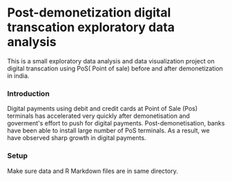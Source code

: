 # Post-demonetization digital transcation exploratory data analysis 

This is a small exploratory data analysis and data visualization project on digital transcation using PoS( Point of sale) before and after demonetization in india.

### Introduction
Digital payments using debit and credit cards at Point of Sale (Pos) terminals has accelerated very quickly after demonetisation and goverment's effort to push for digital payments. Post-demonetisation, banks have been able to install large number of PoS terminals. As a result, we have observed sharp growth in digital payments.


### Setup
Make sure data and R Markdown files are in same directory. 


